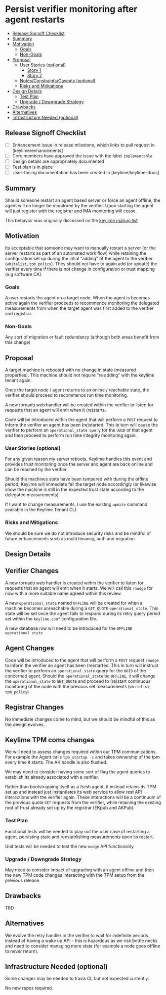 <!--
**Note:** When your enhancement is complete, all of these comment blocks should be removed.

To get started with this template:

- [ ] **Create an issue in keylime/enhancements**
  When filing an enhancement tracking issue, please ensure to complete all
  fields in that template.  One of the fields asks for a link to the enhancement.  You
  can leave that blank until this enhancement is made a pull request, and then
  go back to the enhancement and add the link.
- [ ] **Make a copy of this template.**
 name it `NNNN-short-descriptive-title`, where `NNNN` is the issue number (with no
  leading-zero padding) assigned to your enhancement above.
- [ ] **Fill out this file as best you can.**
  At minimum, you should fill in the "Summary", and "Motivation" sections.
  These should be easy if you've preflighted the idea of the enhancement with the
  appropriate SIG(s).
- [ ] **Merge early and iterate.**
  Avoid getting hung up on specific details and instead aim to get the goals of
  the enhancement clarified and merged quickly.  The best way to do this is to just
  start with the high-level sections and fill out details incrementally in
  subsequent PRs.
-->
# Persist verifier monitoring after agent restarts

<!--
This is the title of your enhancement.  Keep it short, simple, and descriptive.  A good
title can help communicate what the enhancement is and should be considered as part of
any review.
-->

<!--
A table of contents is helpful for quickly jumping to sections of a enhancement and for
highlighting any additional information provided beyond the standard enhancement
template.
-->

<!-- toc -->
- [Release Signoff Checklist](#release-signoff-checklist)
- [Summary](#summary)
- [Motivation](#motivation)
  - [Goals](#goals)
  - [Non-Goals](#non-goals)
- [Proposal](#proposal)
  - [User Stories (optional)](#user-stories-optional)
    - [Story 1](#story-1)
    - [Story 2](#story-2)
  - [Notes/Constraints/Caveats (optional)](#notesconstraintscaveats-optional)
  - [Risks and Mitigations](#risks-and-mitigations)
- [Design Details](#design-details)
  - [Test Plan](#test-plan)
  - [Upgrade / Downgrade Strategy](#upgrade--downgrade-strategy)
- [Drawbacks](#drawbacks)
- [Alternatives](#alternatives)
- [Infrastructure Needed (optional)](#infrastructure-needed-optional)
<!-- /toc -->

## Release Signoff Checklist

<!--
**ACTION REQUIRED:** In order to merge code into a release, there must be an
issue in [keylime/enhancements] referencing this enhancement and targeting a release**.

For enhancements that make changes to code or processes/procedures in core
Keylime i.e., [keylime/keylime], we require the following Release
Signoff checklist to be completed.

Check these off as they are completed for the Release Team to track. These
checklist items _must_ be updated for the enhancement to be released.
-->

- [ ] Enhancement issue in release milestone, which links to pull request in [keylime/enhancements]
- [ ] Core members have approved the issue with the label `implementable`
- [ ] Design details are appropriately documented
- [ ] Test plan is in place
- [ ] User-facing documentation has been created in [keylime/keylime-docs]

<!--
**Note:** This checklist is iterative and should be reviewed and updated every time this enhancement is being considered for a milestone.
-->

## Summary

<!--
This section is incredibly important for producing high quality user-focused
documentation such as release notes or a development roadmap.  It should be
possible to collect this information before implementation begins in order to
avoid requiring implementers to split their attention between writing release
notes and implementing the feature itself. Reviewers
should help to ensure that the tone and content of the `Summary` section is
useful for a wide audience.

A good summary is probably at least a paragraph in length.
-->

Should someone restart an agent based server or force an agent offline, the
agent will no longer be monitored by the verifier. Upon starting the agent will
just register with the registrar and IMA monitoring will cease.

This behavior was originally discussed on the [keylime mailing list](https://keylime.groups.io/g/main/topic/q_is_an_agent_s_policy/72856684?p=,,,20,0,0,0::recentpostdate%2Fsticky,,,20,2,0,72856684)

## Motivation

<!--
This section is for explicitly listing the motivation, goals and non-goals of
this enhancement.  Describe why the change is important and the benefits to users.
-->

Its acceptable that someone may want to manually restart a server (or the server
restarts as part of an automated work flow) while retaining the configuration
set up during the intial "adding" of the agent to the verifier (`whitelist`,
`tpm_policy`). They should not have to again add (or update) the verifier
every time if there is not change in configuration or trust mapping (e.g software
CA).

### Goals

<!--
List the specific goals of the enhancement.  What is it trying to achieve?  How will we
know that this has succeeded?
-->

A user restarts the agent on a target node. When the agent is becomes active
again the verifier proceeds to recommence monitoring the delegated measurements
from when the target agent was first added to the verifier and registrar.

### Non-Goals

<!--
What is out of scope for this enhancement?  Listing non-goals helps to focus discussion
and make progress.
-->

Any sort of migration or fault redundancy (although both areas benefit from this
change)

## Proposal

<!--
This is where we get down to the specifics of what the proposal actually is.
This should have enough detail that reviewers can understand exactly what
you're proposing, but should not include things like API designs or
implementation.  The "Design Details" section below is for the real
nitty-gritty.
-->

A target machine is rebooted with no change in state (measured properties). This
machine should not require “re adding” with the keylime tenant again.

Once the target node / agent returns to an online / reachable state, the
verifier should proceed to recommence run time monitoring.

A new tornado web handler will be created within the verifier to listen for
requests that an agent will emit when it (re)starts.

Code will be introduced within the agent that will perform a `POST` request to
inform the verifier an agent has been (re)started. This in turn will cause the
verifier to perform an `operational_state query` for the `UUID` of that agent
and then proceed to perform run time integrity monitoring again.

### User Stories (optional)

<!--
Detail the things that people will be able to do if this enhancement is implemented.
Include as much detail as possible so that people can understand the "how" of
the system.  The goal here is to make this feel real for users without getting
bogged down.
-->

For any given reason my server reboots. Keylime handles this event and provides
trust monitoring once the server and agent are back online and can be reached
by the verifier.

Should the machines state have been tampered with during the offline period,
Keylime will immediate fail the target node accordingly (or likewise show the
machine is still in the expected trust state according to the delegated
measurements)

If I want to change measurements, I use the existing `update` command available
in the Keylime Tenant CLI.

### Risks and Mitigations

<!--
What are the risks of this proposal and how do we mitigate.  Think broadly.
For example, consider both security and how this will impact the larger
enhancement ecosystem.

How will security be reviewed and by whom?
-->

We should be sure we do not introduce security risks and be mindful of future
enhancements such as multi tenancy, auth and migration.

## Design Details

<!--
This section should contain enough information that the specifics of your
change are understandable.  This may include API specs (though not always
required) or even code snippets.  If there's any ambiguity about HOW your
proposal will be implemented, this is the place to discuss them.
-->

Verifier Changes
----------------

A new tornado web handler is created within the verifier to listen for requests
that an agent will emit when it starts. We will call this `/nudge` for now with
a more suitable name agreed within this review.

A new `operational_state` named `OFFLINE` will be created for when a machine
becomes unreachable during a `GET_QUOTE` `operational_state`. This state will be
set once the agent fails to respond during its retry query period set within
the `keylime.conf` configuration file.

A new database row will need to be introduced for the `OFFLINE`
`operational_state`

Agent Changes
-------------

Code will be introduced to the agent that will perform a `POST` request
`/nudge` to inform the verifier an agent has been (re)started. This in turn will
instruct the verifier to perform an `operational_state` query for the `UUID` of
the concerned agent. Should the `operational_state` be `OFFLINE`, it will
change the `operational_state` to `GET_QUOTE` and proceed to (re)start continuous
monitoring of the node with the previous set measurements (`whitelist`,
`tpm_policy`)

Registrar Changes
------------------

No immediate changes come to mind, but we should be mindful of this as the
design evolves.

Keylime TPM coms changes
------------------------

We will need to assess changes required within our TPM communications. For
example the Agent calls `tpm_startup -c` and takes ownership of the tpm
every time it starts. The AK handle is also flushed.

We may need to consider having some sort of flag the agent queries to establish
its already associated with a verifier.

Rather than bootstrapping itself as a fresh agent, it instead retains its TPM
set up and instead just instantiates its web service to allow rest API
interactions with the verifier again. These interactions will be a continuum
of the previous quote `GET` requests from the verifier, while retaining the
existing root of trust already set up by the registrar (EKpub and AKPub).

### Test Plan

<!--
**Note:** *Not required until targeted at a release.*

Consider the following in developing a test plan for this enhancement:
- Will there be e2e and integration tests, in addition to unit tests?
- How will it be tested in isolation vs with other components?

No need to outline all of the test cases, just the general strategy.  Anything
that would count as tricky in the implementation and anything particularly
challenging to test should be called out.

All code is expected to have adequate tests (eventually with coverage
expectations).
-->

Functional tests will be needed to play out the user case of restarting a
agent, persisting state and reestablishing measurements upon its restart.

Unit tests will be needed to test the new `nudge` API functionality.

### Upgrade / Downgrade Strategy

<!--
If applicable, how will the component be upgraded and downgraded? Make sure
this is in the test plan.

Consider the following in developing an upgrade/downgrade strategy for this enhancement
-->

May need to consider impact of upgrading with an agent offline and then the new
TPM code changes interacting with the TPM setup from the previous release.

## Drawbacks

<!--
Why should this enhancement _not_ be implemented?
-->

TBD

## Alternatives

<!--
What other approaches did you consider and why did you rule them out?  These do
not need to be as detailed as the proposal, but should include enough
information to express the idea and why it was not acceptable.
-->

We evolve the retry handler in the verifier to wait for indefinite periods
instead of having a wake up API - this is hazardous as we risk bottle necks
and need to consider managing more state (for example a node goes offline to
never return).

## Infrastructure Needed (optional)

<!--
Use this section if you need things infrastructure related specific to your enhancement.  Examples include a
new subproject, repos requested, github webhook, changes to CI (travis).
-->

Some changes may be needed to travis CI, but not expected currently.

No new repos required.
